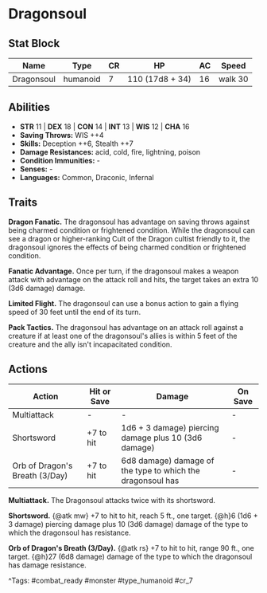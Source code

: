 # Dragonsoul

## Stat Block

| Name | Type | CR | HP | AC | Speed |
|------|------|----|----|----|-------|
| Dragonsoul | humanoid | 7 | 110 (17d8 + 34) | 16 | walk 30 |

## Abilities

- **STR** 11 | **DEX** 18 | **CON** 14 | **INT** 13 | **WIS** 12 | **CHA** 16
- **Saving Throws:** WIS ++4  
- **Skills:** Deception ++6, Stealth ++7  
- **Damage Resistances:** acid, cold, fire, lightning, poison  
- **Condition Immunities:** -  
- **Senses:** -  
- **Languages:** Common, Draconic, Infernal

## Traits

**Dragon Fanatic.** The dragonsoul has advantage on saving throws against being charmed condition or frightened condition. While the dragonsoul can see a dragon or higher-ranking Cult of the Dragon cultist friendly to it, the dragonsoul ignores the effects of being charmed condition or frightened condition.

**Fanatic Advantage.** Once per turn, if the dragonsoul makes a weapon attack with advantage on the attack roll and hits, the target takes an extra 10 (3d6 damage) damage.

**Limited Flight.** The dragonsoul can use a bonus action to gain a flying speed of 30 feet until the end of its turn.

**Pack Tactics.** The dragonsoul has advantage on an attack roll against a creature if at least one of the dragonsoul's allies is within 5 feet of the creature and the ally isn't incapacitated condition.


## Actions

| Action | Hit or Save | Damage | On Save |
|--------|--------------|--------|----------|
| Multiattack | - | - | - |
| Shortsword | +7 to hit | 1d6 + 3 damage) piercing damage plus 10 (3d6 damage) | - |
| Orb of Dragon's Breath (3/Day) | +7 to hit | 6d8 damage) damage of the type to which the dragonsoul has | - |

**Multiattack.** The Dragonsoul attacks twice with its shortsword.

**Shortsword.** {@atk mw} +7 to hit to hit, reach 5 ft., one target. {@h}6 (1d6 + 3 damage) piercing damage plus 10 (3d6 damage) damage of the type to which the dragonsoul has resistance.

**Orb of Dragon's Breath (3/Day).** {@atk rs} +7 to hit to hit, range 90 ft., one target. {@h}27 (6d8 damage) damage of the type to which the dragonsoul has damage resistance.


^Tags: #combat_ready #monster #type_humanoid #cr_7